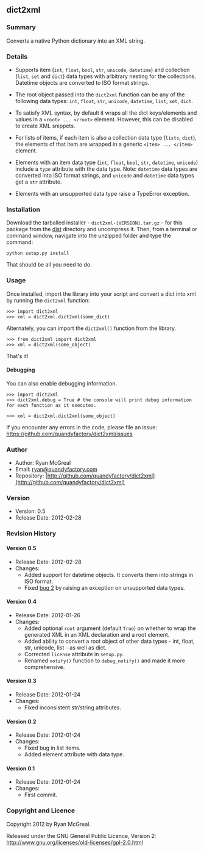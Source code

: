 ## dict2xml

### Summary

Converts a native Python dictionary into an XML string. 

### Details

* Supports item (`int`, `float`, `bool`, `str`, `unicode`, `datetime`) and collection (`list`, `set` and `dict`) data types with arbitrary nesting for the collections. Datetime objects are converted to ISO format strings.

* The root object passed into the `dict2xml` function can be any of the following data types: `int`, `float`, `str`, `unicode`, `datetime`, `list`, `set`, `dict`.

* To satisfy XML syntax, by default it wraps all the dict keys/elements and values in a `<root> ... </root>` element. However, this can be disabled to create XML snippets.

* For lists of items, if each item is also a collection data type (`lists`, `dict`), the elements of that item are wrapped in a generic `<item> ... </item>` element.

* Elements with an item data type (`int`, `float`, `bool`, `str`, `datetime`, `unicode`) include a `type` attribute with the data type. Note: `datetime` data types are converted into ISO format strings, and `unicode` and `datetime` data types get a `str` attribute.

* Elements with an unsupported data type raise a TypeError exception.

### Installation

Download the tarballed installer - `dict2xml-[VERSION].tar.gz` - for this package from the [dist](https://github.com/quandyfactory/dict2xml/tree/master/dist) directory and uncompress it. Then, from a terminal or command window, navigate into the unzipped folder and type the command:

    python setup.py install
    
That should be all you need to do.

### Usage

Once installed, import the library into your script and convert a dict into xml by running the `dict2xml` function:

    >>> import dict2xml
    >>> xml = dict2xml.dict2xml(some_dict)

Alternately, you can import the `dict2xml()` function from the library.

    >>> from dict2xml import dict2xml
    >>> xml = dict2xml(some_object)

That's it!

#### Debugging

You can also enable debugging information.

    >>> import dict2xml
    >>> dict2xml.debug = True # the console will print debug information for each function as it executes.  
    
    >>> xml = dict2xml.dict2xml(some_object)

If you encounter any errors in the code, please file an issue: <https://github.com/quandyfactory/dict2xml/issues>

### Author

* Author: Ryan McGreal
* Email: [ryan@quandyfactory.com](mailto:ryan@quandyfactory.com)
* Repository: [http://github.com/quandyfactory/dict2xml](http://github.com/quandyfactory/dict2xml)

### Version

* Version: 0.5
* Release Date: 2012-02-28

### Revision History

#### Version 0.5

* Release Date: 2012-02-28
* Changes: 
    * Added support for datetime objects. It converts them into strings in ISO format.
    * Fixed [bug 2](https://github.com/quandyfactory/dict2xml/issues/2) by raising an exception on unsupported data types.

#### Version 0.4

* Release Date: 2012-01-26
* Changes: 
    * Added optional `root` argument (default `True`) on whether to wrap the generated XML in an XML declaration and a root element.
    * Added ability to convert a root object of other data types - int, float, str, unicode, list - as well as dict.
    * Corrected `license` attribute in `setup.py`.
    * Renamed `notify()` function to `debug_notify()` and made it more comprehensive.

#### Version 0.3

* Release Date: 2012-01-24
* Changes: 
    * Fixed inconsistent str/string attributes.

#### Version 0.2

* Release Date: 2012-01-24
* Changes: 
    * Fixed bug in list items.
    * Added element attribute with data type.

#### Version 0.1

* Release Date: 2012-01-24
* Changes: 
    * First commit.

### Copyright and Licence

Copyright 2012 by Ryan McGreal. 

Released under the GNU General Public Licence, Version 2:  
<http://www.gnu.org/licenses/old-licenses/gpl-2.0.html>


